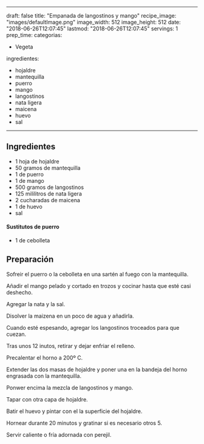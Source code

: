 
---
draft: false
title: "Empanada de langostinos y mango"
recipe_image: "images/defaultImage.png"
image_width: 512
image_height: 512
date: "2018-06-26T12:07:45"
lastmod: "2018-06-26T12:07:45"
servings: 1
prep_time: 
categorias:
  - Vegeta

ingredientes:
  - hojaldre
  - mantequilla
  - puerro
  - mango
  - langostinos
  - nata ligera
  - maicena
  - huevo
  - sal
---

## Ingredientes
- 1 hoja de hojaldre
- 50 gramos de mantequilla
- 1  de puerro
- 1  de mango
- 500 gramos de langostinos
- 125 mililitros de nata ligera
- 2 cucharadas de maicena
- 1  de huevo
- sal
#### Sustitutos de puerro
- 1  de cebolleta

## Preparación
Sofreir el puerro o la cebolleta en una sartén al fuego con la mantequilla.

Añadir el mango pelado y cortado en trozos y cocinar hasta que esté casi deshecho.

Agregar la nata y la sal.

Disolver la maizena en un poco de agua y añadirla.

Cuando esté espesando, agregar los langostinos troceados para que cuezan.

Tras unos 12 inutos, retirar y dejar enfriar el relleno.

Precalentar el horno a 200º C.

Extender las dos masas de hojaldre y poner una en la bandeja del horno engrasada con la mantequilla.

Ponwer encima la mezcla de langostinos y mango.

Tapar con otra capa de hojaldre.

Batir el huevo y pintar con el la superficie del hojaldre.

Hornear durante 20 minutos y gratinar si es necesario otros 5.

Servir caliente o fría adornada con perejil.


